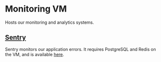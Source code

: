 # Monitoring VM

Hosts our monitoring and analytics systems.

## [Sentry](getsentry.com)

Sentry monitors our application errors. It requires PostgreSQL and Redis on the 
VM, and is available [here](sentry.habhub.org).
